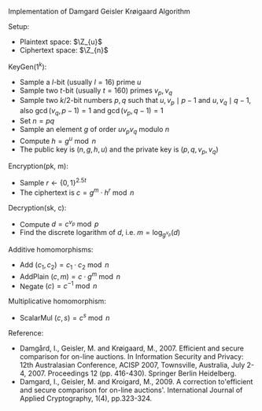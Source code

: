 Implementation of Damgard Geisler Krøigaard Algorithm

Setup:
- Plaintext space: $\Z_{u}$
- Ciphertext space: $\Z_{n}$

KeyGen($1^k$):

- Sample a $l$-bit (usually $l=16$) prime $u$
- Sample two $t$-bit (usually $t=160$) primes $v_p, v_q$
- Sample two $k/2$-bit numbers $p, q$ such that $u, v_p \mid p-1$ and $u, v_q \mid q-1$, also $\gcd(v_q, p-1) = 1$ and $\gcd(v_p, q-1) = 1$
- Set $n=pq$
- Sample an element $g$ of order $uv_pv_q$ modulo $n$
- Compute $h = g^u \bmod n$
- The public key is $(n, g, h, u)$ and the private key is $(p, q, v_p, v_q)$

Encryption(pk, m):

- Sample $r \gets \{0,1\}^{2.5t}$
- The ciphertext is $c = g^m \cdot h^r \bmod n$

Decryption(sk, c):

- Compute $d = c^{v_p} \bmod p$
- Find the discrete logarithm of $d$, i.e. $m=\log_{g^{v_p}}(d)$


Additive homomorphisms:

- Add $(c_1, c_2) = c_1 \cdot c_2 \bmod n$
- AddPlain $(c, m) = c \cdot g^m \bmod n$
- Negate $(c) = c^{-1} \bmod n$

Multiplicative homomorphism:

- ScalarMul $(c, s) = c^s \bmod n$

Reference:

- Damgård, I., Geisler, M. and Krøigaard, M., 2007. Efficient and secure comparison for on-line auctions. In Information Security and Privacy: 12th Australasian Conference, ACISP 2007, Townsville, Australia, July 2-4, 2007. Proceedings 12 (pp. 416-430). Springer Berlin Heidelberg.
- Damgard, I., Geisler, M. and Kroigard, M., 2009. A correction to'efficient and secure comparison for on-line auctions'. International Journal of Applied Cryptography, 1(4), pp.323-324.
